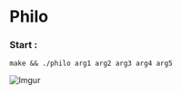 # Philo


### Start :
  ```
make && ./philo arg1 arg2 arg3 arg4 arg5
  ```
  
![Imgur](https://imgur.com/9O8Q6pY.png)
